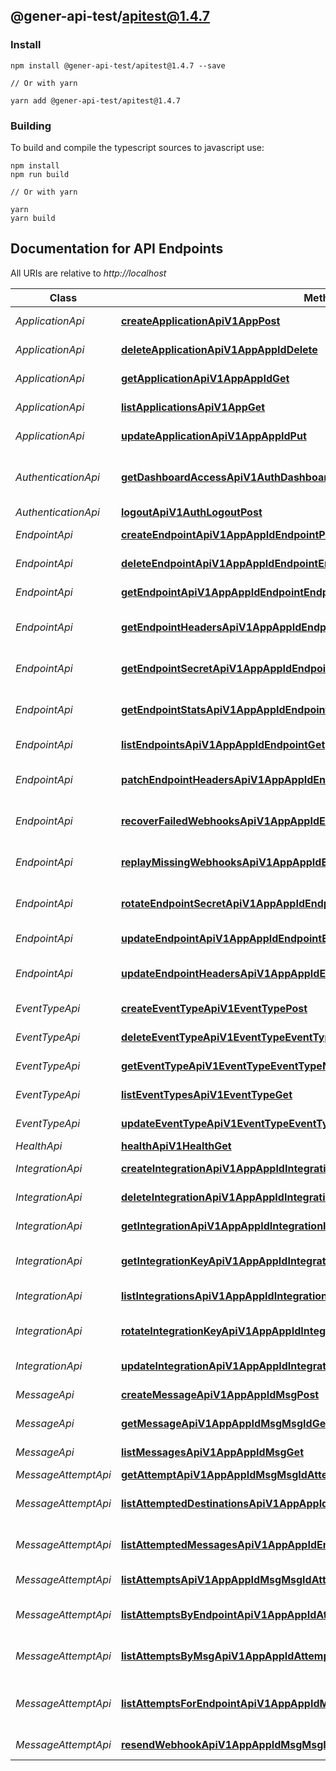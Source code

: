 ## @gener-api-test/apitest@1.4.7

### Install

```
npm install @gener-api-test/apitest@1.4.7 --save

// Or with yarn

yarn add @gener-api-test/apitest@1.4.7

```

### Building

To build and compile the typescript sources to javascript use:
```
npm install
npm run build

// Or with yarn

yarn
yarn build
```

## Documentation for API Endpoints

All URIs are relative to *http://localhost*

Class | Method | HTTP request | Description
------------ | ------------- | ------------- | -------------
*ApplicationApi* | [**createApplicationApiV1AppPost**](ApplicationApi.md#createapplicationapiv1apppost) | **POST** /api/v1/app/ | Create Application
*ApplicationApi* | [**deleteApplicationApiV1AppAppIdDelete**](ApplicationApi.md#deleteapplicationapiv1appappiddelete) | **DELETE** /api/v1/app/{app_id}/ | Delete Application
*ApplicationApi* | [**getApplicationApiV1AppAppIdGet**](ApplicationApi.md#getapplicationapiv1appappidget) | **GET** /api/v1/app/{app_id}/ | Get Application
*ApplicationApi* | [**listApplicationsApiV1AppGet**](ApplicationApi.md#listapplicationsapiv1appget) | **GET** /api/v1/app/ | List Applications
*ApplicationApi* | [**updateApplicationApiV1AppAppIdPut**](ApplicationApi.md#updateapplicationapiv1appappidput) | **PUT** /api/v1/app/{app_id}/ | Update Application
*AuthenticationApi* | [**getDashboardAccessApiV1AuthDashboardAccessAppIdPost**](AuthenticationApi.md#getdashboardaccessapiv1authdashboardaccessappidpost) | **POST** /api/v1/auth/dashboard-access/{app_id}/ | Get Consumer App Portal Access
*AuthenticationApi* | [**logoutApiV1AuthLogoutPost**](AuthenticationApi.md#logoutapiv1authlogoutpost) | **POST** /api/v1/auth/logout/ | Logout
*EndpointApi* | [**createEndpointApiV1AppAppIdEndpointPost**](EndpointApi.md#createendpointapiv1appappidendpointpost) | **POST** /api/v1/app/{app_id}/endpoint/ | Create Endpoint
*EndpointApi* | [**deleteEndpointApiV1AppAppIdEndpointEndpointIdDelete**](EndpointApi.md#deleteendpointapiv1appappidendpointendpointiddelete) | **DELETE** /api/v1/app/{app_id}/endpoint/{endpoint_id}/ | Delete Endpoint
*EndpointApi* | [**getEndpointApiV1AppAppIdEndpointEndpointIdGet**](EndpointApi.md#getendpointapiv1appappidendpointendpointidget) | **GET** /api/v1/app/{app_id}/endpoint/{endpoint_id}/ | Get Endpoint
*EndpointApi* | [**getEndpointHeadersApiV1AppAppIdEndpointEndpointIdHeadersGet**](EndpointApi.md#getendpointheadersapiv1appappidendpointendpointidheadersget) | **GET** /api/v1/app/{app_id}/endpoint/{endpoint_id}/headers/ | Get Endpoint Headers
*EndpointApi* | [**getEndpointSecretApiV1AppAppIdEndpointEndpointIdSecretGet**](EndpointApi.md#getendpointsecretapiv1appappidendpointendpointidsecretget) | **GET** /api/v1/app/{app_id}/endpoint/{endpoint_id}/secret/ | Get Endpoint Secret
*EndpointApi* | [**getEndpointStatsApiV1AppAppIdEndpointEndpointIdStatsGet**](EndpointApi.md#getendpointstatsapiv1appappidendpointendpointidstatsget) | **GET** /api/v1/app/{app_id}/endpoint/{endpoint_id}/stats/ | Get Endpoint Stats
*EndpointApi* | [**listEndpointsApiV1AppAppIdEndpointGet**](EndpointApi.md#listendpointsapiv1appappidendpointget) | **GET** /api/v1/app/{app_id}/endpoint/ | List Endpoints
*EndpointApi* | [**patchEndpointHeadersApiV1AppAppIdEndpointEndpointIdHeadersPatch**](EndpointApi.md#patchendpointheadersapiv1appappidendpointendpointidheaderspatch) | **PATCH** /api/v1/app/{app_id}/endpoint/{endpoint_id}/headers/ | Patch Endpoint Headers
*EndpointApi* | [**recoverFailedWebhooksApiV1AppAppIdEndpointEndpointIdRecoverPost**](EndpointApi.md#recoverfailedwebhooksapiv1appappidendpointendpointidrecoverpost) | **POST** /api/v1/app/{app_id}/endpoint/{endpoint_id}/recover/ | Recover Failed Webhooks
*EndpointApi* | [**replayMissingWebhooksApiV1AppAppIdEndpointEndpointIdReplayMissingPost**](EndpointApi.md#replaymissingwebhooksapiv1appappidendpointendpointidreplaymissingpost) | **POST** /api/v1/app/{app_id}/endpoint/{endpoint_id}/replay-missing/ | Replay Missing Webhooks
*EndpointApi* | [**rotateEndpointSecretApiV1AppAppIdEndpointEndpointIdSecretRotatePost**](EndpointApi.md#rotateendpointsecretapiv1appappidendpointendpointidsecretrotatepost) | **POST** /api/v1/app/{app_id}/endpoint/{endpoint_id}/secret/rotate/ | Rotate Endpoint Secret
*EndpointApi* | [**updateEndpointApiV1AppAppIdEndpointEndpointIdPut**](EndpointApi.md#updateendpointapiv1appappidendpointendpointidput) | **PUT** /api/v1/app/{app_id}/endpoint/{endpoint_id}/ | Update Endpoint
*EndpointApi* | [**updateEndpointHeadersApiV1AppAppIdEndpointEndpointIdHeadersPut**](EndpointApi.md#updateendpointheadersapiv1appappidendpointendpointidheadersput) | **PUT** /api/v1/app/{app_id}/endpoint/{endpoint_id}/headers/ | Update Endpoint Headers
*EventTypeApi* | [**createEventTypeApiV1EventTypePost**](EventTypeApi.md#createeventtypeapiv1eventtypepost) | **POST** /api/v1/event-type/ | Create Event Type
*EventTypeApi* | [**deleteEventTypeApiV1EventTypeEventTypeNameDelete**](EventTypeApi.md#deleteeventtypeapiv1eventtypeeventtypenamedelete) | **DELETE** /api/v1/event-type/{event_type_name}/ | Archive Event Type
*EventTypeApi* | [**getEventTypeApiV1EventTypeEventTypeNameGet**](EventTypeApi.md#geteventtypeapiv1eventtypeeventtypenameget) | **GET** /api/v1/event-type/{event_type_name}/ | Get Event Type
*EventTypeApi* | [**listEventTypesApiV1EventTypeGet**](EventTypeApi.md#listeventtypesapiv1eventtypeget) | **GET** /api/v1/event-type/ | List Event Types
*EventTypeApi* | [**updateEventTypeApiV1EventTypeEventTypeNamePut**](EventTypeApi.md#updateeventtypeapiv1eventtypeeventtypenameput) | **PUT** /api/v1/event-type/{event_type_name}/ | Update Event Type
*HealthApi* | [**healthApiV1HealthGet**](HealthApi.md#healthapiv1healthget) | **GET** /api/v1/health/ | Health
*IntegrationApi* | [**createIntegrationApiV1AppAppIdIntegrationPost**](IntegrationApi.md#createintegrationapiv1appappidintegrationpost) | **POST** /api/v1/app/{app_id}/integration/ | Create Integration
*IntegrationApi* | [**deleteIntegrationApiV1AppAppIdIntegrationIntegIdDelete**](IntegrationApi.md#deleteintegrationapiv1appappidintegrationintegiddelete) | **DELETE** /api/v1/app/{app_id}/integration/{integ_id}/ | Delete Integration
*IntegrationApi* | [**getIntegrationApiV1AppAppIdIntegrationIntegIdGet**](IntegrationApi.md#getintegrationapiv1appappidintegrationintegidget) | **GET** /api/v1/app/{app_id}/integration/{integ_id}/ | Get Integration
*IntegrationApi* | [**getIntegrationKeyApiV1AppAppIdIntegrationIntegIdKeyGet**](IntegrationApi.md#getintegrationkeyapiv1appappidintegrationintegidkeyget) | **GET** /api/v1/app/{app_id}/integration/{integ_id}/key/ | Get Integration Key
*IntegrationApi* | [**listIntegrationsApiV1AppAppIdIntegrationGet**](IntegrationApi.md#listintegrationsapiv1appappidintegrationget) | **GET** /api/v1/app/{app_id}/integration/ | List Integrations
*IntegrationApi* | [**rotateIntegrationKeyApiV1AppAppIdIntegrationIntegIdKeyRotatePost**](IntegrationApi.md#rotateintegrationkeyapiv1appappidintegrationintegidkeyrotatepost) | **POST** /api/v1/app/{app_id}/integration/{integ_id}/key/rotate/ | Rotate Integration Key
*IntegrationApi* | [**updateIntegrationApiV1AppAppIdIntegrationIntegIdPut**](IntegrationApi.md#updateintegrationapiv1appappidintegrationintegidput) | **PUT** /api/v1/app/{app_id}/integration/{integ_id}/ | Update Integration
*MessageApi* | [**createMessageApiV1AppAppIdMsgPost**](MessageApi.md#createmessageapiv1appappidmsgpost) | **POST** /api/v1/app/{app_id}/msg/ | Create Message
*MessageApi* | [**getMessageApiV1AppAppIdMsgMsgIdGet**](MessageApi.md#getmessageapiv1appappidmsgmsgidget) | **GET** /api/v1/app/{app_id}/msg/{msg_id}/ | Get Message
*MessageApi* | [**listMessagesApiV1AppAppIdMsgGet**](MessageApi.md#listmessagesapiv1appappidmsgget) | **GET** /api/v1/app/{app_id}/msg/ | List Messages
*MessageAttemptApi* | [**getAttemptApiV1AppAppIdMsgMsgIdAttemptAttemptIdGet**](MessageAttemptApi.md#getattemptapiv1appappidmsgmsgidattemptattemptidget) | **GET** /api/v1/app/{app_id}/msg/{msg_id}/attempt/{attempt_id}/ | Get Attempt
*MessageAttemptApi* | [**listAttemptedDestinationsApiV1AppAppIdMsgMsgIdEndpointGet**](MessageAttemptApi.md#listattempteddestinationsapiv1appappidmsgmsgidendpointget) | **GET** /api/v1/app/{app_id}/msg/{msg_id}/endpoint/ | List Attempted Destinations
*MessageAttemptApi* | [**listAttemptedMessagesApiV1AppAppIdEndpointEndpointIdMsgGet**](MessageAttemptApi.md#listattemptedmessagesapiv1appappidendpointendpointidmsgget) | **GET** /api/v1/app/{app_id}/endpoint/{endpoint_id}/msg/ | List Attempted Messages
*MessageAttemptApi* | [**listAttemptsApiV1AppAppIdMsgMsgIdAttemptGet**](MessageAttemptApi.md#listattemptsapiv1appappidmsgmsgidattemptget) | **GET** /api/v1/app/{app_id}/msg/{msg_id}/attempt/ | List Attempts
*MessageAttemptApi* | [**listAttemptsByEndpointApiV1AppAppIdAttemptEndpointEndpointIdGet**](MessageAttemptApi.md#listattemptsbyendpointapiv1appappidattemptendpointendpointidget) | **GET** /api/v1/app/{app_id}/attempt/endpoint/{endpoint_id}/ | List Attempts By Endpoint
*MessageAttemptApi* | [**listAttemptsByMsgApiV1AppAppIdAttemptMsgMsgIdGet**](MessageAttemptApi.md#listattemptsbymsgapiv1appappidattemptmsgmsgidget) | **GET** /api/v1/app/{app_id}/attempt/msg/{msg_id}/ | List Attempts By Msg
*MessageAttemptApi* | [**listAttemptsForEndpointApiV1AppAppIdMsgMsgIdEndpointEndpointIdAttemptGet**](MessageAttemptApi.md#listattemptsforendpointapiv1appappidmsgmsgidendpointendpointidattemptget) | **GET** /api/v1/app/{app_id}/msg/{msg_id}/endpoint/{endpoint_id}/attempt/ | List Attempts For Endpoint
*MessageAttemptApi* | [**resendWebhookApiV1AppAppIdMsgMsgIdEndpointEndpointIdResendPost**](MessageAttemptApi.md#resendwebhookapiv1appappidmsgmsgidendpointendpointidresendpost) | **POST** /api/v1/app/{app_id}/msg/{msg_id}/endpoint/{endpoint_id}/resend/ | Resend Webhook

